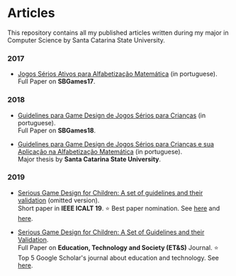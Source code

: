 # Articles
This repository contains all my published articles written during my major in Computer Science by Santa Catarina State University.

### 2017

* [Jogos Sérios Ativos para Alfabetização Matemática](https://github.com/mathvalenza/articles/blob/master/%5B2017%5D%20SBGames:%20Jogos%20Serios%20Ativos%20para%20Alfabetizacao%20Matematica.pdf) (in portuguese).<br>Full Paper on **SBGames17**.


### 2018

* [Guidelines para Game Design de Jogos Sérios para Crianças](https://github.com/mathvalenza/articles/blob/master/%5B2018%5D%20SBGames:%20Guidelines%20para%20Game%20Design%20de%20Jogos%20Serios%20para%20Criancas.pdf) (in portuguese).<br>Full Paper on **SBGames18**.



* [Guidelines para Game Design de Jogos Sérios para Crianças e sua Aplicação na Alfabetização Matemática](https://github.com/mathvalenza/articles/blob/master/%5B2018%5D%20Major%20Thesis:%20Guidelines%20para%20Game%20Design%20de%20Jogos%20Serios%20para%20Criancas%20e%20sua%20Aplicacao%20na%20Alfabetizacao%20Matematica.pdf) (in portuguese).<br>Major thesis by **Santa Catarina State University**.

### 2019

* [Serious Game Design for Children: A set of guidelines and their validation](https://github.com/mathvalenza/articles/blob/master/%5B2019%5D%20ICALT:%20Serious%20Game%20Design%20for%20Children:%20A%20set%20of%20guidelines%20and%20their%20validation%20(omitted%20version).pdf) (omitted version).<br>Short paper in **IEEE ICALT 19**. :star: Best paper nomination. See [here](https://ic.ufal.br/evento/icalt2019/?page_id=17987) and [here](https://www.udesc.br/ceplan/noticia/trabalho_produzido_na_udesc_joinville_concorre_como_melhor_artigo_curto_em_conferencia_internacional).

* [Serious Game Design for Children: A Set of Guidelines and their Validation](https://github.com/mathvalenza/articles/blob/master/%5B2019%5D%20Education%20Technology%20%26%20Society:%20Serious%20Game%20Design%20for%20Children:%20A%20Set%20of%20Guidelines%20and%20their%20Validation.pdf).<br>Full Paper on **Education, Technology and Society (ET&S)** Journal. :star: Top 5 Google Scholar's journal about education and technology. See [here](https://www.udesc.br/faed/noticia/pesquisa_desenvolvida_na_udesc_joinville_e_divulgada_em_revista_internacional_de_tecnologia).

